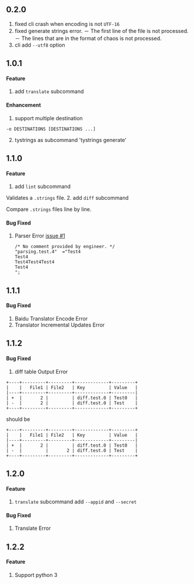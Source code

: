 0.2.0
---
1. fixed cli crash when encoding is not `UTF-16`
2. fixed generate strings error.
  － The first line of the file is not processed.
  － The lines that are in the format of chaos is not processed.
3. cli add `--utf8` option

1.0.1
---
#### Feature
1. add `translate` subcommand
#### Enhancement
1. support multiple destination
  ```
  -o DESTINATIONS [DESTINATIONS ...]
  ```
2. tystrings as subcommand 'tystrings generate'

1.1.0
---
#### Feature
1. add `lint` subcommand

  Validates a `.strings` file.
2. add `diff` subcommand

  Compare `.strings` files line by line.

#### Bug Fixed
1. Parser Error [issue #1](https://github.com/luckytianyiyan/TyStrings/issues/1)
    ```
    /* No comment provided by engineer. */
    "parsing.test.4"  ="Test4
    Test4
    Test4Test4Test4
    Test4
    ";
    ```

1.1.1
---
#### Bug Fixed
1. Baidu Translator Encode Error
2. Translator Incremental Updates Error

1.1.2
---
#### Bug Fixed
1. diff table Output Error

  ```
  +----+---------+---------+-------------+---------+
  |    |   File1 | File2   | Key         | Value   |
  |----+---------+---------+-------------+---------|
  | +  |       2 |         | diff.test.0 | Test0   |
  | -  |       2 |         | diff.test.0 | Test    |
  +----+---------+---------+-------------+---------+
  ```

  should be

  ```
  +----+---------+---------+-------------+---------+
  |    |   File1 | File2   | Key         | Value   |
  |----+---------+---------+-------------+---------|
  | +  |       2 |         | diff.test.0 | Test0   |
  | -  |         |       2 | diff.test.0 | Test    |
  +----+---------+---------+-------------+---------+
  ```

1.2.0
---
#### Feature
1. `translate` subcommand add `--appid` and `--secret`

#### Bug Fixed
1. Translate Error

1.2.2
---
#### Feature
1. Support python 3